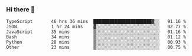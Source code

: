 ### Hi there 👋

<!--START_SECTION:waka-->

```text
TypeScript       46 hrs 36 mins  ██████████████████████▓░░   91.16 %
JSON             1 hr 24 mins    ▓░░░░░░░░░░░░░░░░░░░░░░░░   02.77 %
JavaScript       35 mins         ▒░░░░░░░░░░░░░░░░░░░░░░░░   01.16 %
Bash             34 mins         ▒░░░░░░░░░░░░░░░░░░░░░░░░   01.12 %
Python           28 mins         ▒░░░░░░░░░░░░░░░░░░░░░░░░   00.93 %
Other            23 mins         ▒░░░░░░░░░░░░░░░░░░░░░░░░   00.75 %
```

<!--END_SECTION:waka-->

<!--
**arlenxuzj/arlenxuzj** is a ✨ _special_ ✨ repository because its `README.md` (this file) appears on your GitHub profile.

Here are some ideas to get you started:

- 🔭 I’m currently working on ...
- 🌱 I’m currently learning ...
- 👯 I’m looking to collaborate on ...
- 🤔 I’m looking for help with ...
- 💬 Ask me about ...
- 📫 How to reach me: ...
- 😄 Pronouns: ...
- ⚡ Fun fact: ...
-->
